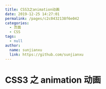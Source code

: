 ```yaml
---
title: CSS3之animation动画
date: 2019-12-25 14:27:01
permalink: /pages/c2c0432138f6e042
categories:
  - 页面
  - CSS
tags:
  - null
author:
  name: sunjianxu
  link: https://github.com/sunjianxu
---
```


# CSS3 之 animation 动画
